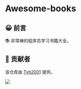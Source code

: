 # Awesome-books

## 😀 前言

📚 非常棒的程序员学习书籍大全。

## 🙏 贡献者

该仓库由 [Tyh2001](https://github.com/Tyh2001) 提供。

![](https://tianyuhao.cn/images/weixin2.png)
